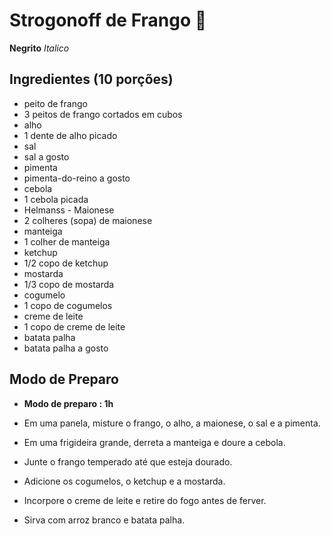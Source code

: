 # Strogonoff de Frango 🐔

**Negrito**
_Italico_

## Ingredientes (10 porções)
 - peito de frango
 - 3 peitos de frango cortados em cubos
 - alho
 - 1 dente de alho picado
 - sal
 - sal a gosto
 - pimenta
 - pimenta-do-reino a gosto
 - cebola
 - 1 cebola picada
 - Helmanss - Maionese
 - 2 colheres (sopa) de maionese
 - manteiga
 - 1 colher de manteiga
 - ketchup
 - 1/2 copo de ketchup
 - mostarda
 - 1/3 copo de mostarda
 - cogumelo
 - 1 copo de cogumelos
 - creme de leite
 - 1 copo de creme de leite
 - batata palha
 - batata palha a gosto

 ## Modo de Preparo

 - **Modo de preparo : 1h**

 - Em uma panela, misture o frango, o alho, a maionese, o sal e a pimenta.
 - Em uma frigideira grande, derreta a manteiga e doure a cebola.
 - Junte o frango temperado até que esteja dourado.
 - Adicione os cogumelos, o ketchup e a mostarda.
 - Incorpore o creme de leite e retire do fogo antes de ferver.
 - Sirva com arroz branco e batata palha.
